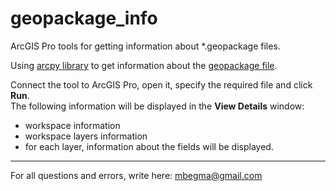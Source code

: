 # geopackage_info
ArcGIS Pro tools for getting information about *.geopackage files.     
    
Using [arcpy library](https://pro.arcgis.com/en/pro-app/3.3/arcpy/get-started/what-is-arcpy-.htm) to get information about the [geopackage file](https://www.geopackage.org/).   
   
Connect the tool to ArcGIS Pro, open it, specify the required file and click **Run**.   
The following information will be displayed in the **View Details** window:    
- workspace information
- workspace layers information
- for each layer, information about the fields will be displayed.
   
   
---    
   
For all questions and errors, write here: [mbegma@gmail.com](mailto:mbegma@gmail.com)
